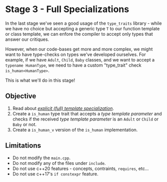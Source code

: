 # Stage 3 - Full Specializations

In the last stage we've seen a good usage of the `type_traits` library - while we have no choice but accepting a generic type `T` to our function template or class template, we can enfore the compiler to accept only types that answer our critiques.

However, when our code-bases get more and more complex, we might want to have type-checks on types we've developed ourselves. For example, if we have `Adult`, `Child`, `Baby` classes, and we want to accept a `typename HumanType`, we need to have a custom "type_trait" check `is_human<HumanType>`.

This is what we'll do in this stage!

## Objective

1. Read about [*explicit (full) template specialization*](https://en.cppreference.com/w/cpp/language/template_specialization.html).
2. Create a `is_human` type trait that accepts a *type template parameter* and checks if the received *type template parameter* is an `Adult` or `Child` or `Baby` or not.
3. Create a `is_human_v` version of the `is_human` implementation.

## Limitations

- Do not modify the `main.cpp`.
- Do not modify any of the files under `include`.
- Do not use c++20 features - concepts, contraints, `requires`, etc...
- Do not use c++17's `if constexpr` feature.
